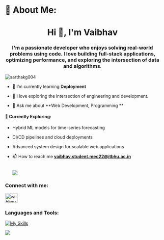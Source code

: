 # 💫 About Me:
<h1 align="center">Hi 👋, I'm Vaibhav</h1>
<h3 align="center">I'm a passionate developer who enjoys solving real-world problems using code. I love building full-stack applications, optimizing performance, and exploring the intersection of data and algorithms.</h3>

<p align="left"> <img src="https://komarev.com/ghpvc/?username=vaibhavbaghel&label=Profile%20views&color=0e75b6&style=flat" alt="sarthakg004" /> </p>

- 🌱 I’m currently learning **Deployment**

- 🧭 I love exploring the intersection of engineering and development.

- 💬 Ask me about **Web Development, Programming **

#### 🧠 Currently Exploring:
- Hybrid ML models for time-series forecasting  
- CI/CD pipelines and cloud deployments  
- Advanced system design for scalable web applications  

- 📫 How to reach me **vaibhav.student.mec22@itbhu.ac.in**

  <br>![](https://nirzak-streak-stats.vercel.app/?user=vaibhavbaghel&theme=dark&hide_border=false)<br/>
 
<h3 align="left">Connect with me:</h3>
<p align="left">
<a href="https://www.linkedin.com/in/vaibhav-baghel/" target="blank"><img align="center" src="https://raw.githubusercontent.com/rahuldkjain/github-profile-readme-generator/master/src/images/icons/Social/linked-in-alt.svg" alt="vaibhavabaghel" height="30" width="40" /></a>
</p>

<h3 align="left">Languages and Tools:</h3>

[![My Skills](https://skillicons.dev/icons?i=cpp,html,css,javascript,nodejs,react,docker,git,github,matlab,mongodb,mysql,postgres,vscode,&theme=light)](https://skillicons.dev)


<p><img align="left" src="https://github-readme-stats.vercel.app/api/top-langs/?username=vaibhavbaghel" /></p>
